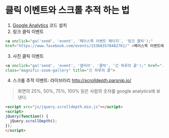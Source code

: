  
# 클릭 이벤트와 스크롤 추적 하는 법

1. [Google Analytics](https://analytics.google.com) 코드 설치
2. 링크 클릭 이벤트 
    
```html
<a onclick="ga('send', 'event', '페이스북 이벤트 페이지', '링크 클릭');" 
href="https://www.facebook.com/events/153683578462761/" >페이스북 이벤트에 댓글 달기</a>
```
  
3. 사진 클릭 이벤트 

```html
<a onclick="ga('send', 'event', '갤러리', '클릭', '긴 하루의 끝');" href="./images/g9.jpg" 
class="magnific-zoom-gallery" title="긴 하루의 끝">
```

4. 스크롤 추적 이벤트: 라이브러리 http://scrolldepth.parsnip.io/

> 화면의 25%, 50%, 75%, 100% 읽은 사람의 숫자를 google analytics에 보낸다.

```html
<script src="js/jquery.scrolldepth.min.js"></script>
<script>
jQuery(function() {
  jQuery.scrollDepth();
});
</script>
```
